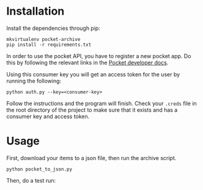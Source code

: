 # Installation

Install the dependencies through pip:

```
mkvirtualenv pocket-archive
pip install -r requirements.txt
```

In order to use the pocket API, you have to register a new pocket app. Do this by following the relevant links in the [Pocket developer docs](http://getpocket.com/developer/docs/overview).

Using this consumer key you will get an access token for the user by running the following:

```
python auth.py --key=<consumer-key>
```

Follow the instructions and the program will finish. Check your `.creds` file in the root directory of the project to make sure that it exists and has a consumer key and access token.

# Usage

First, download your items to a json file, then run the archive script.

```
python pocket_to_json.py
```

Then, do a test run:


